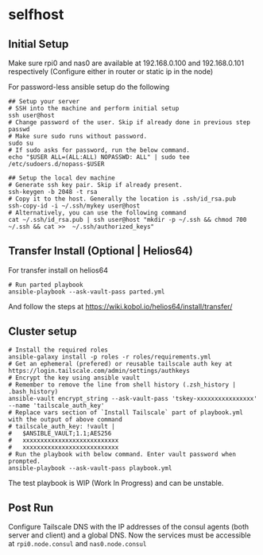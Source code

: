 # selfhost

## Initial Setup

Make sure rpi0 and nas0 are available at 192.168.0.100 and 192.168.0.101 respectively (Configure either in router or static ip in the node)

For password-less ansible setup do the following

```shell
## Setup your server
# SSH into the machine and perform initial setup
ssh user@host
# Change password of the user. Skip if already done in previous step
passwd
# Make sure sudo runs without password.
sudo su
# If sudo asks for password, run the below command.
echo "$USER ALL=(ALL:ALL) NOPASSWD: ALL" | sudo tee /etc/sudoers.d/nopass-$USER

## Setup the local dev machine
# Generate ssh key pair. Skip if already present.
ssh-keygen -b 2048 -t rsa
# Copy it to the host. Generally the location is .ssh/id_rsa.pub
ssh-copy-id -i ~/.ssh/mykey user@host
# Alternatively, you can use the following command
cat ~/.ssh/id_rsa.pub | ssh user@host "mkdir -p ~/.ssh && chmod 700 ~/.ssh && cat >>  ~/.ssh/authorized_keys"
```

## Transfer Install (Optional | Helios64)

For transfer install on helios64

```shell
# Run parted playbook
ansible-playbook --ask-vault-pass parted.yml
```

And follow the steps at https://wiki.kobol.io/helios64/install/transfer/

## Cluster setup

```shell
# Install the required roles
ansible-galaxy install -p roles -r roles/requirements.yml
# Get an ephemeral (prefered) or reusable tailscale auth key at https://login.tailscale.com/admin/settings/authkeys
# Encrypt the key using ansible vault
# Remember to remove the line from shell history (.zsh_history | .bash_history)
ansible-vault encrypt_string --ask-vault-pass 'tskey-xxxxxxxxxxxxxxxx' --name 'tailscale_auth_key'
# Replace vars section of `Install Tailscale` part of playbook.yml with the output of above command
# tailscale_auth_key: !vault |
#   $ANSIBLE_VAULT;1.1;AES256
#   xxxxxxxxxxxxxxxxxxxxxxxxxxx
#   xxxxxxxxxxxxxxxxxxxxxxxxxxx
# Run the playbook with below command. Enter vault password when prompted.
ansible-playbook --ask-vault-pass playbook.yml
```

The test playbook is WIP (Work In Progress) and can be unstable.

## Post Run

Configure Tailscale DNS with the IP addresses of the consul agents (both server and client) and a global DNS. Now the services must be accessible at `rpi0.node.consul` and `nas0.node.consul`
